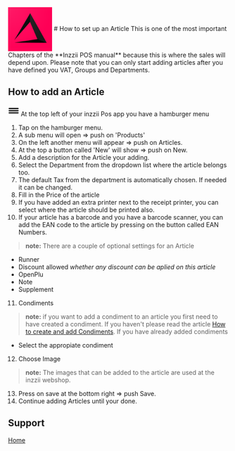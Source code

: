 <img src="../Assets/Pictures/play_store_512.png" alt="inzzii logo" width="100" align="center"/>
# How to set up an Article
This is one of the most important Chapters of the **Inzzii POS manual** because this is where the sales will depend upon. Please note that you can only start adding articles after you have defined you VAT, Groups and Departments.

## How to add an Article

<img src="../Assets/Pictures/Hmenu.png" alt="hamburgermenu" width="25" height="25"/> At the top left of your inzzii Pos app you have a hamburger menu 
1. Tap on the hamburger menu.
2. A sub menu will open => push on 'Products'
3. On the left another menu will appear => push on Articles. 
4. At the top a button called 'New' will show => push on New.
5. Add a description for the Article your adding.
6. Select the Department from the dropdown list where the article belongs too.
7. The default Tax from the department is automatically chosen. If needed it can be changed.
8. Fill in the Price of the article
9. If you have added an extra printer next to the receipt printer, you can select where the article should be printed also.
10. If your article has a barcode and you have a barcode scanner, you can add the EAN code to the article by pressing on the button called EAN Numbers.
> **note:** There are a couple of optional settings for an Article 
- Runner
- Discount allowed _whether any discount can be aplied on this article_
- OpenPlu
- Note
- Supplement
11. Condiments
> **note:** if you want to add a condiment to an article you first need to have created a condiment. If you haven't please read the article [How to create and add Condiments](../docs/Chapter13.md).
If you have already added condiments
- Select the appropiate condiment
12. Choose Image
> **note:** The images that can be added to the article are used at the inzzii webshop.
13. Press on save at the bottom right => push Save.
14. Continue adding Articles until your done.


## Support
[Home](../index.md)
